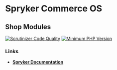 # Spryker Commerce OS

## Shop Modules
[![Scrutinizer Code Quality](https://scrutinizer-ci.com/g/spryker/spryker-shop-core/badges/quality-score.png?b=master)](https://scrutinizer-ci.com/g/spryker/spryker-shop-core/?branch=master)
[![Minimum PHP Version](https://img.shields.io/badge/php-%3E%3D%207.2-8892BF.svg)](https://php.net/)

### Links
- **[Spryker Documentation](https://academy.spryker.com/)**
